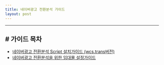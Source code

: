 ```yaml
---
title: 네이버광고 전환분석 가이드
layout: post
---
```


------

## # 가이드 목차
 - [네이버광고 전환분석 Script 설치가이드 (wcs.trans버전)](https://naver-conversiontracking.github.io/conversion-tracking/pages/01_script_guide_wcstrans/)
 - [네이버광고 전환분석을 위한 임대몰 설정가이드](https://naver-conversiontracking.github.io/conversion-tracking/pages/02_ecom_platform_guide/)



